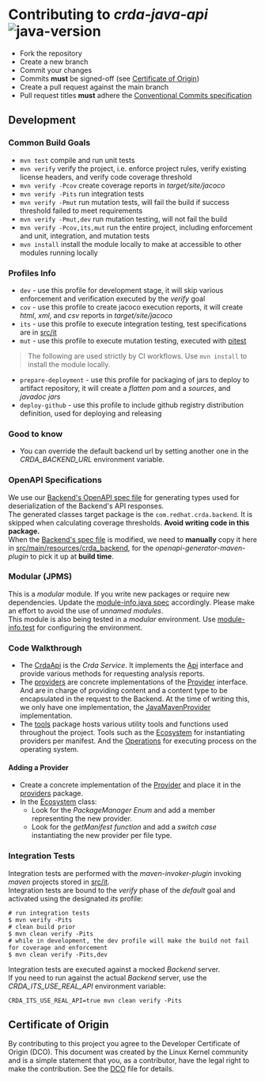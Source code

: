 # Contributing to *crda-java-api*<br/>![java-version][10]

* Fork the repository
* Create a new branch
* Commit your changes
* Commits <strong>must</strong> be signed-off (see [Certificate of Origin](#certificate-of-origin))
* Create a pull request against the main branch
* Pull request titles <strong>must</strong> adhere the [Conventional Commits specification][0]

## Development

### Common Build Goals

* `mvn test` compile and run unit tests
* `mvn verify` verify the project, i.e. enforce project rules, verify existing license headers,
  and verify code coverage threshold
* `mvn verify -Pcov` create coverage reports in *target/site/jacoco*
* `mvn verify -Pits` run integration tests
* `mvn verify -Pmut` run mutation tests, will fail the build if success threshold failed to meet requirements
* `mvn verify -Pmut,dev` run mutation testing, will not fail the build
* `mvn verify -Pcov,its,mut` run the entire project, including enforcement and unit, integration, and mutation tests 
* `mvn install` install the module locally to make at accessible to other modules running locally

### Profiles Info

* `dev` - use this profile for development stage, it will skip various enforcement and verification
  executed by the *verify* goal
* `cov` - use this profile to create jacoco execution reports, it will create *html*, *xml*, and *csv*
  reports in *target/site/jacoco*
* `its` - use this profile to execute integration testing, test specifications are in [src/it](src/it)
* `mut` - use this profile to execute mutation testing, executed with [pitest](https://pitest.org)
> The following are used strictly by CI workflows. Use `mvn install` to install the module locally.
* `prepare-deployment` - use this profile for packaging of jars to deploy to artifact repository,
  it will create a *flatten pom* and a *sources*, and *javadoc* *jars*
* `deploy-github` - use this profile to include github registry distribution definition,
  used for deploying and releasing

### Good to know

* You can override the default backend url by setting another one in the _CRDA_BACKEND_URL_ environment variable.

### OpenAPI Specifications

We use our [Backend's OpenAPI spec file][1] for generating types used for deserialization of the Backend's
API responses.<br/>
The generated classes target package is the `com.redhat.crda.backend`. It is skipped when calculating coverage
thresholds. **Avoid writing code in this package.**<br/> 
When the [Backend's spec file][1] is modified, we need to **manually** copy it here in
[src/main/resources/crda_backend](src/main/resources/crda_backend/openapi.yaml),
for the *openapi-generator-maven-plugin* to pick it up at **build time**.

### Modular (JPMS)

This is a *modular* module. If you write new packages or require new dependencies.
Update the [module-info.java spec](src/main/java/module-info.java) accordingly.
Please make an effort to avoid the use of *unnamed modules*.<br/>
This module is also being tested in a *modular* environment. Use
[module-info.test](src/test/java/module-info.test) for configuring the environment.

### Code Walkthrough

* The [CrdaApi](src/main/java/com/redhat/crda/impl/CrdaApi.java) is the *Crda Service*. It implements the
  [Api](src/main/java/com/redhat/crda/Api.java) interface and provide various methods for requesting analysis reports.
* The [providers](src/main/java/com/redhat/crda/providers) are concrete implementations of the
  [Provider](src/main/java/com/redhat/crda/Provider.java) interface. And are in charge of providing content and a
  content type to be encapsulated in the request to the Backend. At the time of writing this, we only have one
  implementation, the [JavaMavenProvider](src/main/java/com/redhat/crda/providers/JavaMavenProvider.java)
  implementation.
* The [tools](src/main/java/com/redhat/crda/tools) package hosts various utility tools and functions used throughout
  the project. Tools such as the [Ecosystem](src/main/java/com/redhat/crda/tools/Ecosystem.java) for instantiating
  providers per manifest. And the [Operations](src/main/java/com/redhat/crda/tools/Operations.java) for executing
  process on the operating system.

#### Adding a Provider

* Create a concrete implementation of the [Provider](src/main/java/com/redhat/crda/Provider.java) and place it in the
  [providers](src/main/java/com/redhat/crda/providers) package.
* In the [Ecosystem](src/main/java/com/redhat/crda/tools/Ecosystem.java) class:
    * Look for the *PackageManager Enum* and add a member representing the new provider.
    * Look for the *getManifest function* and add a *switch case* instantiating the new provider per file type.

### Integration Tests

Integration tests are performed with the _maven-invoker-plugin_ invoking _maven_ projects stored in [src/it](src/it).<br/>
Integration tests are bound to the _verify_ phase of the _default_ goal and activated using the designated _its_ profile:

```shell
# run integration tests
$ mvn verify -Pits
# clean build prior
$ mvn clean verify -Pits
# while in development, the dev profile will make the build not fail for coverage and enforcement  
$ mvn clean verify -Pits,dev
```

Integration tests are executed against a mocked _Backend_ server.<br/>
If you need to run against the actual _Backend_ server, use the _CRDA_ITS_USE_REAL_API_ environment variable:

```shell
CRDA_ITS_USE_REAL_API=true mvn clean verify -Pits
```

## Certificate of Origin

By contributing to this project you agree to the Developer Certificate of
Origin (DCO). This document was created by the Linux Kernel community and is a
simple statement that you, as a contributor, have the legal right to make the
contribution. See the [DCO](DCO) file for details.

<!-- Real links -->
[0]: https://www.conventionalcommits.org/en/v1.0.0/
[1]: https://github.com/RHEcosystemAppEng/crda-backend/blob/main/src/main/resources/META-INF/openapi.yaml

<!-- Badge links -->
[10]: https://badgen.net/badge/Java%20Version/11/5382a1
